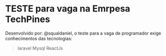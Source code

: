 # TESTE para vaga na Emrpesa TechPines
Desenvolvido por: @squaldaniel, o teste para a vaga de programador exige conhecimentos das tecnologias:
> laravel
> Mysql
> ReactJs
